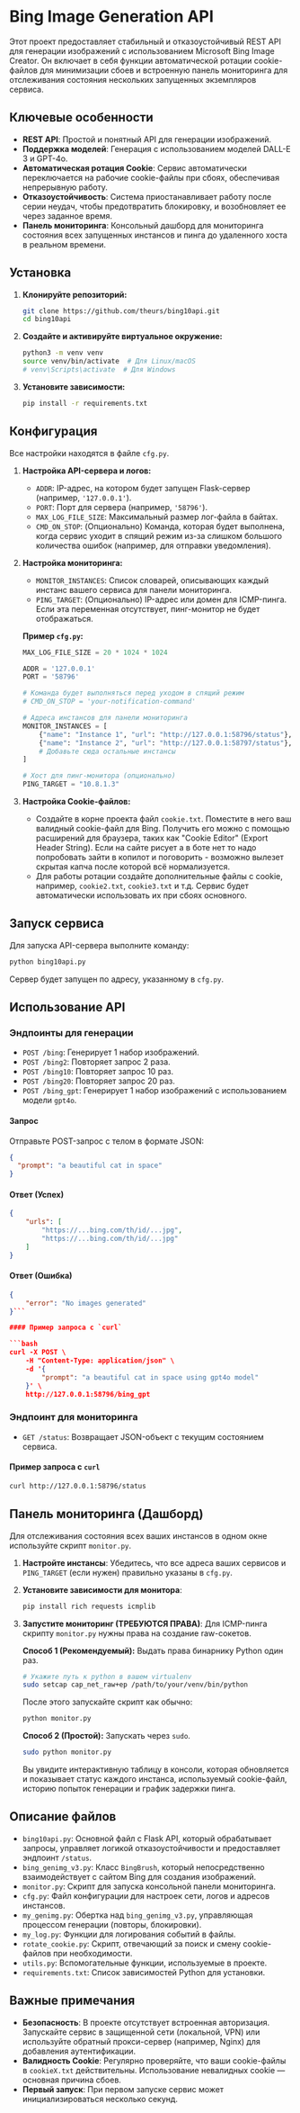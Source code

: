 # Bing Image Generation API

Этот проект предоставляет стабильный и отказоустойчивый REST API для генерации изображений с использованием Microsoft Bing Image Creator. Он включает в себя функции автоматической ротации cookie-файлов для минимизации сбоев и встроенную панель мониторинга для отслеживания состояния нескольких запущенных экземпляров сервиса.

## Ключевые особенности

*   **REST API**: Простой и понятный API для генерации изображений.
*   **Поддержка моделей**: Генерация с использованием моделей DALL-E 3 и GPT-4o.
*   **Автоматическая ротация Cookie**: Сервис автоматически переключается на рабочие cookie-файлы при сбоях, обеспечивая непрерывную работу.
*   **Отказоустойчивость**: Система приостанавливает работу после серии неудач, чтобы предотвратить блокировку, и возобновляет ее через заданное время.
*   **Панель мониторинга**: Консольный дашборд для мониторинга состояния всех запущенных инстансов и пинга до удаленного хоста в реальном времени.

## Установка

1.  **Клонируйте репозиторий:**

    ```bash
    git clone https://github.com/theurs/bing10api.git
    cd bing10api
    ```

2.  **Создайте и активируйте виртуальное окружение:**

    ```bash
    python3 -m venv venv
    source venv/bin/activate  # Для Linux/macOS
    # venv\Scripts\activate  # Для Windows
    ```

3.  **Установите зависимости:**

    ```bash
    pip install -r requirements.txt
    ```

## Конфигурация

Все настройки находятся в файле `cfg.py`.

1.  **Настройка API-сервера и логов:**
    *   `ADDR`: IP-адрес, на котором будет запущен Flask-сервер (например, `'127.0.0.1'`).
    *   `PORT`: Порт для сервера (например, `'58796'`).
    *   `MAX_LOG_FILE_SIZE`: Максимальный размер лог-файла в байтах.
    *   `CMD_ON_STOP`: (Опционально) Команда, которая будет выполнена, когда сервис уходит в спящий режим из-за слишком большого количества ошибок (например, для отправки уведомления).

2.  **Настройка мониторинга:**
    *   `MONITOR_INSTANCES`: Список словарей, описывающих каждый инстанс вашего сервиса для панели мониторинга.
    *   `PING_TARGET`: (Опционально) IP-адрес или домен для ICMP-пинга. Если эта переменная отсутствует, пинг-монитор не будет отображаться.

    **Пример `cfg.py`:**
    ```python
    MAX_LOG_FILE_SIZE = 20 * 1024 * 1024

    ADDR = '127.0.0.1'
    PORT = '58796'
    
    # Команда будет выполняться перед уходом в спящий режим
    # CMD_ON_STOP = 'your-notification-command'

    # Адреса инстансов для панели мониторинга
    MONITOR_INSTANCES = [
        {"name": "Instance 1", "url": "http://127.0.0.1:58796/status"},
        {"name": "Instance 2", "url": "http://127.0.0.1:58797/status"},
        # Добавьте сюда остальные инстансы
    ]

    # Хост для пинг-монитора (опционально)
    PING_TARGET = "10.8.1.3"
    ```

3.  **Настройка Cookie-файлов:**
    *   Создайте в корне проекта файл `cookie.txt`. Поместите в него ваш валидный cookie-файл для Bing. Получить его можно с помощью расширений для браузера, таких как "Cookie Editor" (Export Header String). Если на сайте рисует а в боте нет то надо попробовать зайти в копилот и поговорить - возможно вылезет скрытая капча после которой всё нормализуется.
    *   Для работы ротации создайте дополнительные файлы с cookie, например, `cookie2.txt`, `cookie3.txt` и т.д. Сервис будет автоматически использовать их при сбоях основного.

## Запуск сервиса

Для запуска API-сервера выполните команду:

```bash
python bing10api.py
```

Сервер будет запущен по адресу, указанному в `cfg.py`.

## Использование API

### Эндпоинты для генерации

*   `POST /bing`: Генерирует 1 набор изображений.
*   `POST /bing2`: Повторяет запрос 2 раза.
*   `POST /bing10`: Повторяет запрос 10 раз.
*   `POST /bing20`: Повторяет запрос 20 раз.
*   `POST /bing_gpt`: Генерирует 1 набор изображений с использованием модели `gpt4o`.

#### Запрос

Отправьте POST-запрос с телом в формате JSON:

```json
{
  "prompt": "a beautiful cat in space"
}
```

#### Ответ (Успех)

```json
{
    "urls": [
        "https://...bing.com/th/id/...jpg",
        "https://...bing.com/th/id/...jpg"
    ]
}
```

#### Ответ (Ошибка)

```json
{
    "error": "No images generated"
}```

#### Пример запроса с `curl`

```bash
curl -X POST \
    -H "Content-Type: application/json" \
    -d '{
        "prompt": "a beautiful cat in space using gpt4o model"
    }' \
    http://127.0.0.1:58796/bing_gpt
```

### Эндпоинт для мониторинга

*   `GET /status`: Возвращает JSON-объект с текущим состоянием сервиса.

#### Пример запроса с `curl`

```bash
curl http://127.0.0.1:58796/status
```

## Панель мониторинга (Дашборд)

Для отслеживания состояния всех ваших инстансов в одном окне используйте скрипт `monitor.py`.

1.  **Настройте инстансы**: Убедитесь, что все адреса ваших сервисов и `PING_TARGET` (если нужен) правильно указаны в `cfg.py`.

2.  **Установите зависимости для монитора**:
    ```bash
    pip install rich requests icmplib
    ```

3.  **Запустите мониторинг (ТРЕБУЮТСЯ ПРАВА)**:
    Для ICMP-пинга скрипту `monitor.py` нужны права на создание raw-сокетов.

    **Способ 1 (Рекомендуемый):** Выдать права бинарнику Python один раз.
    ```bash
    # Укажите путь к python в вашем virtualenv
    sudo setcap cap_net_raw+ep /path/to/your/venv/bin/python
    ```
    После этого запускайте скрипт как обычно:
    ```bash
    python monitor.py
    ```

    **Способ 2 (Простой):** Запускать через `sudo`.
    ```bash
    sudo python monitor.py
    ```

    Вы увидите интерактивную таблицу в консоли, которая обновляется и показывает статус каждого инстанса, используемый cookie-файл, историю попыток генерации и график задержки пинга.

## Описание файлов

*   `bing10api.py`: Основной файл с Flask API, который обрабатывает запросы, управляет логикой отказоустойчивости и предоставляет эндпоинт `/status`.
*   `bing_genimg_v3.py`: Класс `BingBrush`, который непосредственно взаимодействует с сайтом Bing для создания изображений.
*   `monitor.py`: Скрипт для запуска консольной панели мониторинга.
*   `cfg.py`: Файл конфигурации для настроек сети, логов и адресов инстансов.
*   `my_genimg.py`: Обертка над `bing_genimg_v3.py`, управляющая процессом генерации (повторы, блокировки).
*   `my_log.py`: Функции для логирования событий в файлы.
*   `rotate_cookie.py`: Скрипт, отвечающий за поиск и смену cookie-файлов при необходимости.
*   `utils.py`: Вспомогательные функции, используемые в проекте.
*   `requirements.txt`: Список зависимостей Python для установки.

## Важные примечания

*   **Безопасность**: В проекте отсутствует встроенная авторизация. Запускайте сервис в защищенной сети (локальной, VPN) или используйте обратный прокси-сервер (например, Nginx) для добавления аутентификации.
*   **Валидность Cookie**: Регулярно проверяйте, что ваши cookie-файлы в `cookieX.txt` действительны. Использование невалидных cookie — основная причина сбоев.
*   **Первый запуск**: При первом запуске сервис может инициализироваться несколько секунд.
